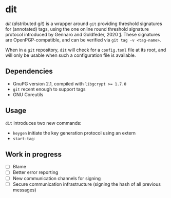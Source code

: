 # dit

*dit* (*d*istributed g*it*) is a wrapper around `git` providing threshold signatures for (annotated) tags, using the one online round threshold signature protocol introduced by Gennaro and Goldfeder, 2020 [1](https://eprint.iacr.org/2020/540). These signatures are OpenPGP-compatible, and can be verified via `git tag -v <tag-name>`.

When in a `git` repository, `dit` will check for a `config.toml` file at its root, and will only be usable when such a configuration file is available.

## Dependencies
- GnuPG version 2.1, compiled with `libgcrypt >= 1.7.0`
- `git` recent enough to support tags
- GNU Coreutils

## Usage
`dit` introduces two new commands:
 - `keygen` initiate the key generation protocol using an extern
 - `start-tag`: 


## Work in progress
- [ ] Blame
- [ ] Better error reporting
- [ ] New communication channels for signing
- [ ] Secure communication infrastructure (signing the hash of all previous messages)
